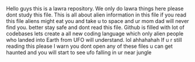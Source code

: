 Hello guys this is a lawra repository. We only do lawra things here please dont study this file. This is all about alien information in this file if you read this file aliens might eat you and take u to space and ur mom dad will never find you.
better stay safe and dont read this file. Github is filled with lot of codebases lets create a all new coding language which only alien people who landed into Earth from UFO will understand.
lol ahhahahah
If u r still reading this please I warn you dont open any of these files
u can get haunted and you will start to see ufo falling in ur near jungle
